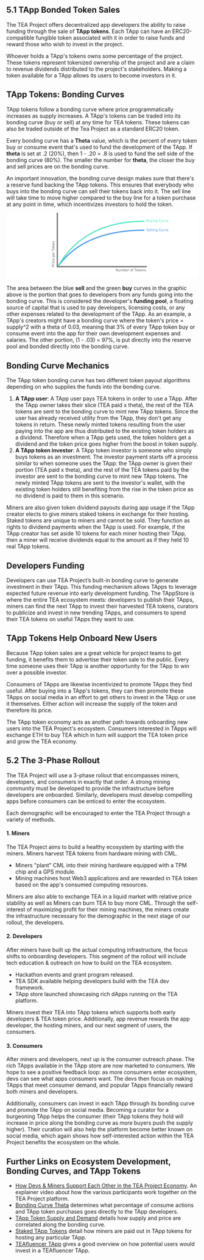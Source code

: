 ## 5.1 TApp Bonded Token Sales
The TEA Project offers decentralized app developers the ability to raise funding through the sale of **TApp tokens**. Each TApp can have an ERC20-compatible fungible token associated with it in order to raise funds and reward those who wish to invest in the project. 

Whoever holds a TApp's tokens owns some percentage of the project. These tokens represent tokenized ownership of the project and are a claim to revenue dividends distributed to the project's stakeholders. Making a token available for a TApp allows its users to become investors in it.

## TApp Tokens: Bonding Curves
TApp tokens follow a bonding curve where price programmatically increases as supply increases. A TApp's tokens can be traded into its bonding curve (buy or sell) at any time for TEA tokens. These tokens can also be traded outside of the Tea Project as a standard ERC20 token.

Every bonding curve has a **Theta** value, which is the percent of every token buy or consume event that's used to fund the development of the TApp. If **theta** is set at .2 (20%), then 1 - .20 = .8 is used to fund the sell side of the bonding curve (80%). The smaller the number for **theta**, the closer the buy and sell prices are on the bonding curve.

An important innovation, the bonding curve design makes sure that there's a reserve fund backing the TApp tokens. This ensures that everybody who buys into the bonding curve can sell their tokens back into it. The sell line will take time to move higher compared to the buy line for a token purchase at any point in time, which incentivizes investors to hold the token.

![](./5.TEA-Project-Bonding-Curve.png)

The area between the blue **sell** and the green **buy** curves in the graphic above is the portion that goes to developers from any funds going into the bonding curve. This is considered the developer's **funding pool**, a floating source of capital that is used to pay developers, licensing costs, or any other expenses related to the development of the TApp. As an example, a TApp's creators might have a bonding curve where the token's price = supply^2 with a theta of 0.03, meaning that 3% of every TApp token buy or consume event into the app for their own development expenses and salaries. The other portion, (1 - .03) = 97%, is put directly into the reserve pool and bonded directly into the bonding curve.

## Bonding Curve Mechanics
The TApp token bonding curve has two different token payout algorithms depending on who supplies the funds into the bonding curve.

1. **A TApp user**: A TApp user pays TEA tokens in order to use a TApp. After the TApp owner takes their slice (TEA paid x theta), the rest of the TEA tokens are sent to the bonding curve to mint new TApp tokens. Since the user has already received utility from the TApp, they don't get any tokens in return. These newly minted tokens resulting from the user paying into the app are thus distributed to the existing token holders as a dividend. Therefore when a TApp gets used, the token holders get a dividend and the token price goes higher from the boost in token supply. 
2.  **A TApp token investor**: A TApp token investor is someone who simply buys tokens as an investment. The investor payment starts off a process similar to when someone uses the TApp: the TApp owner is given their portion (TEA paid x  theta), and the rest of the TEA tokens paid by the investor are sent to the bonding curve to mint new TApp tokens. The newly minted TApp tokens are sent to the investor's wallet, with the existing token holders still benefiting from the rise in the token price as no dividend is paid to them in this scenario.

Miners are also given token dividend payouts during app usage if the TApp creator elects to give miners staked tokens in exchange for their hosting. Staked tokens are unique to miners and cannot be sold. They function as rights to dividend payments when the TApp is used. For example, if the TApp creator has set aside 10 tokens for each miner hosting their TApp, then a miner will receive dividends equal to the amount as if they held 10 real TApp tokens.

## Developers Funding
Developers can use TEA Project’s built-in bonding curve to generate investment in their TApp. This funding mechanism allows TApps to leverage expected future revenue into early development funding. The TAppStore is where the entire TEA ecosystem meets: developers to publish their TApps, miners can find the next TApp to invest their harvested TEA tokens, curators to publicize and invest in new trending TApps, and consumers to spend their TEA tokens on useful TApps they want to use.

## TApp Tokens Help Onboard New Users
Because TApp token sales are a great vehicle for project teams to get funding, it benefits them to advertise their token sale to the public. Every time someone uses their TApp is another opportunity for the TApp to win over a possible investor. 

Consumers of TApps are likewise incentivized to promote TApps they find useful. After buying into a TApp's tokens, they can then promote these TApps on social media in an effort to get others to invest in the TApp or use it themselves. Either action will increase the supply of the token and therefore its price. 

The TApp token economy acts as another path towards onboarding new users into the TEA Project's ecosystem. Consumers interested in TApps will exchange ETH to buy TEA which in turn will support the TEA token price and grow the TEA economy.

## 5.2 The 3-Phase Rollout
The TEA Project will use a 3-phase rollout that encompasses miners, developers, and consumers in exactly that order. A strong mining community must be developed to provide the infrastructure before developers are onboarded. Similarly, developers must develop compelling apps before consumers can be enticed to enter the ecosystem.

Each demographic will be encouraged to enter the TEA Project through a variety of methods.

#### 1. Miners
 
The TEA Project aims to build a healthy ecosystem by starting with the miners. Miners harvest TEA tokens from hardware mining with CML. 

- Miners "plant" CML into their mining hardware equipped with a TPM chip and a GPS module.
- Mining machines host Web3 applications and are rewarded in TEA token based on the app's consumed computing resources.

 Miners are also able to exchange TEA in a liquid market with relative price stability as well as Miners can burn TEA to buy more CML. Through the self-interest of maximizing profit for their mining machines, the miners create the infrastructure necessary for the demographic in the next stage of our rollout, the developers.

#### 2. Developers
 
 After miners have built up the actual computing infrastructure, the focus shifts to onboarding developers. This segment of the rollout will include tech education & outreach on how to build on the TEA ecosystem. 
 - Hackathon events and grant program released.
- TEA SDK available helping developers build with the TEA dev framework.
- TApp store launched showcasing rich dApps running on the TEA platform.
  
Miners invest their TEA into TApp tokens which supports both early developers & TEA token price. Additionally, app revenue rewards the app developer, the hosting miners, and our next segment of users, the consumers.

#### 3. Consumers
 
After miners and developers, next up is the consumer outreach phase. The rich TApps available in the TApp store are now marketed to consumers.  We hope to see a positive feedback loop: as more consumers enter ecosystem, devs can see what apps consumers want. The devs then focus on making TApps that meet consumer demand, and popular TApps financially reward both miners and developers.

Additionally,  consumers can invest in each TApp through its bonding curve and promote the TApp on social media. Becoming a curator for a burgeoning TApp helps the consumer (their TApp tokens they hold will increase in price along the bonding curve as more buyers push the supply higher). Their curation will also help the platform become better known on social media, which again shows how self-interested action within the TEA Project benefits the ecosystem on the whole.

## Further Links on Ecosystem Development, Bonding Curves, and TApp Tokens
- [How Devs & Miners Support Each Other in the TEA Project Economy](https://www.youtube.com/watch?v=WUV_SVMTgT0). An explainer video about how the various participants work together on the TEA Project platform.
- [Bonding Curve Theta](https://github.com/tearust/teaproject/wiki/Bonding-Curve-Theta) determines what percentage of consume actions and TApp token purchases goes directly to the TApp developers.
- [TApp Token Supply and Demand](https://github.com/tearust/teaproject/wiki/TApp-Token-Supply-and-Demand) details how supply and price are correlated along the bonding curve.
- [Staked TApp Tokens](https://github.com/tearust/teaproject/wiki/Mining:-Staked-TApp-Tokens) detail how miners are paid out in TApp tokens for hosting any particular TApp.
- [TEAfluencer TApp](https://www.youtube.com/watch?v=K3HABowFwhg) gives a good overview on how potential users would invest in a TEAfluencer TApp.


